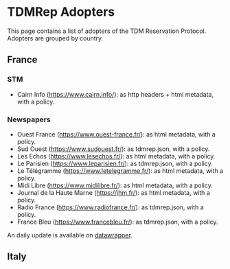 # TDMRep Adopters

This page contains a list of adopters of the TDM Reservation Protocol. Adopters are grouped by country. 

## France

### STM
- Cairn Info (https://www.cairn.info/): as http headers + html metadata, with a policy.

### Newspapers
- Ouest France (https://www.ouest-france.fr/): as html metadata, with a policy.
- Sud Ouest (https://www.sudouest.fr/): as tdmrep.json, with a policy.
- Les Echos (https://www.lesechos.fr/): as html metadata, with a policy.
- Le Parisien (https://www.leparisien.fr/): as tdmrep.json, with a policy.
- Le Télégramme (https://www.letelegramme.fr/): as html metadata, with a policy.
- Midi Libre (https://www.midilibre.fr/): as html metadata, with a policy.
- Journal de la Haute Marne (https://jhm.fr/): as html metadata, with a policy.
- Radio France (https://www.radiofrance.fr/): as tdmrep.json, with a policy.
- France Bleu (https://www.francebleu.fr/): as tdmrep.json, with a policy.

An daily update is available on [datawrapper](https://www.datawrapper.de/_/607Cd/). 

## Italy


